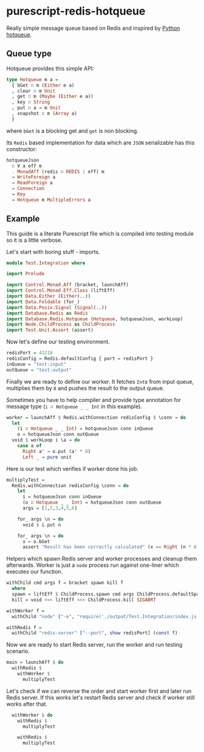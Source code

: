 # purescript-redis-hotqueue

Really simple message queue based on Redis and inspired by [Python hotqueue](https://github.com/richardhenry/hotqueue).

## Queue type

Hotqueue provides this simple API:

   ``` purescript
   type Hotqueue m a =
     { bGet ∷ m (Either e a)
     , clear ∷ m Unit
     , get ∷ m (Maybe (Either e a))
     , key ∷ String
     , put ∷ a → m Unit
     , snapshot ∷ m (Array a)
     }
   ```

where `bGet` is a blocking get and `get` is non blocking.

Its `Redis` based implementation for data which are `JSON` serializable has this constructor:

   ``` purescript
   hotqueueJson
     ∷ ∀ a eff m
     . MonadAff (redis ∷ REDIS | eff) m
     ⇒ WriteForeign a
     ⇒ ReadForeign a
     ⇒ Connection
     → Key
     → Hotqueue m MultipleErrors a
   ```

## Example

This guide is a literate Purescript file which is compiled into testing module so it is a little verbose.

Let's start with boring stuff - imports.

``` purescript
module Test.Integration where

import Prelude

import Control.Monad.Aff (bracket, launchAff)
import Control.Monad.Eff.Class (liftEff)
import Data.Either (Either(..))
import Data.Foldable (for_)
import Data.Posix.Signal (Signal(..))
import Database.Redis as Redis
import Database.Redis.Hotqueue (Hotqueue, hotqueueJson, workLoop)
import Node.ChildProcess as ChildProcess
import Test.Unit.Assert (assert)
```

Now let's define our testing environment.

``` purescript
redisPort = 43218
redisConfig = Redis.defaultConfig { port = redisPort }
inQueue = "test:input"
outQueue = "test:output"
```

Finally we are ready to define our worker. It fetches `Int`s from input queue, multiplies them by `8` and pushes the result to the output queue.

Sometimes you have to help compiler and provide type annotation for message type (`i ∷ Hotqueue _ _ Int` in this example).

``` purescript
worker = launchAff $ Redis.withConnection redisConfig $ \conn → do
  let
    (i ∷ Hotqueue _ _ Int) = hotqueueJson conn inQueue
    o = hotqueueJson conn outQueue
  void $ workLoop i \a → do
    case a of
      Right a' → o.put (a' * 8)
      Left _ → pure unit
```

Here is our test which verifies if worker done his job.

```purescript
multiplyTest =
  Redis.withConnection redisConfig \conn → do
    let
      i = hotqueueJson conn inQueue
      (o ∷ Hotqueue _ _ Int) = hotqueueJson conn outQueue
      args = [1,2,3,4,5,6]

    for_ args \n → do
      void $ i.put n

    for_ args \n → do
      x ← o.bGet
      assert "Result has been correctly calculated" (x == Right (n * 8))
```

Helpers which spawn Redis server and worker processes and cleanup them afterwards. Worker is just a `node` process run against one-liner which executes our function.

```purescript
withChild cmd args f = bracket spawn kill f
  where
  spawn = liftEff $ ChildProcess.spawn cmd args ChildProcess.defaultSpawnOptions
  kill = void <<< liftEff <<< ChildProcess.kill SIGABRT

withWorker f =
  withChild "node" ["-e", "require('./output/Test.Integration/index.js').worker()"] (const f)

withRedis f =
  withChild "redis-server" ["--port", show redisPort] (const f)
```

Now we are ready to start Redis server, run the worker and run testing scenario.

``` purescript
main = launchAff $ do
  withRedis $
    withWorker $
      multiplyTest
```

Let's check if we can reverse the order and start worker first and later run Redis server.
If this works let's restart Redis server and check if worker still works after that.

``` purescript
  withWorker $ do
    withRedis $
      multiplyTest

    withRedis $
      multiplyTest
```

